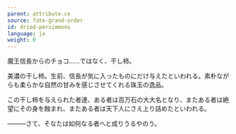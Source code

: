 ```yaml
---
parent: attribute.ce
source: fate-grand-order
id: dried-persimmons
language: ja
weight: 0
---
```


魔王信長からのチョコ……ではなく、干し柿。

美濃の干し柿。生前、信長が気に入ったものにだけ与えたといわれる。素朴ながらも柔らかな自然の甘みを感じさせてくれる珠玉の逸品。

この干し柿を与えられた者達、ある者は百万石の大大名となり、またある者は絶望にその身を蝕まれ、またある者は天下人にさえ上り詰めたといわれる。

―――さて、そなたは如何なる者へと成りうるやのう。
